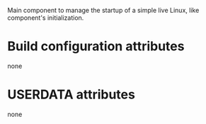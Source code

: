 Main component to manage the startup of a simple live Linux, like component's initialization.

# Build configuration attributes

none

# USERDATA attributes

none